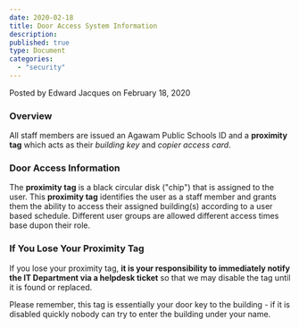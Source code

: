 ```yaml
---
date: 2020-02-18
title: Door Access System Information
description:
published: true
type: Document
categories:
  - "security"
---
```

Posted by Edward Jacques on February 18, 2020

### Overview

All staff members are issued an Agawam Public Schools ID and a **proximity tag** which acts as their _building key_ and _copier access card_.

### Door Access Information

The **proximity tag** is a black circular disk ("chip") that is assigned to the user.  This **proximity tag** identifies the user as a staff member and grants them the ability to access their assigned building(s) according to a user based schedule.  Different user groups are allowed different access times base dupon their role.

### If You Lose Your Proximity Tag

If you lose your proximity tag, **it is your responsibility to immediately notify the IT Department via a helpdesk ticket** so that we may disable the tag until it is found or replaced.  

Please remember, this tag is essentially your door key to the building - if it is disabled quickly nobody can try to enter the building under your name.
